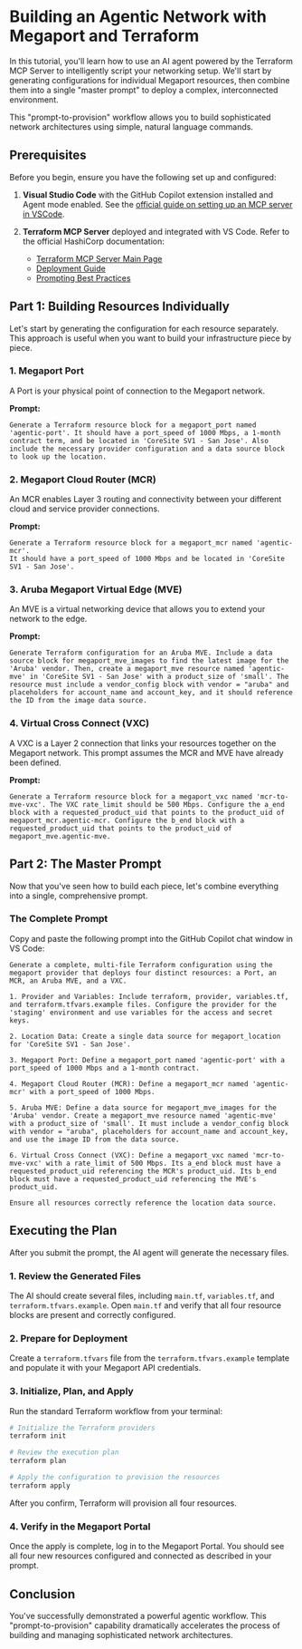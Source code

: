 # Building an Agentic Network with Megaport and Terraform

In this tutorial, you'll learn how to use an AI agent powered by the Terraform MCP Server to intelligently script your networking setup. We'll start by generating configurations for individual Megaport resources, then combine them into a single "master prompt" to deploy a complex, interconnected environment.

This "prompt-to-provision" workflow allows you to build sophisticated network architectures using simple, natural language commands.

## Prerequisites

Before you begin, ensure you have the following set up and configured:

1. **Visual Studio Code** with the GitHub Copilot extension installed and Agent mode enabled. See the [official guide on setting up an MCP server in VSCode](https://code.visualstudio.com/docs/copilot/customization/mcp-servers).

2. **Terraform MCP Server** deployed and integrated with VS Code. Refer to the official HashiCorp documentation:
   - [Terraform MCP Server Main Page](https://developer.hashicorp.com/terraform/mcp-server)
   - [Deployment Guide](https://developer.hashicorp.com/terraform/mcp-server/deploy)
   - [Prompting Best Practices](https://developer.hashicorp.com/terraform/mcp-server/prompt)

## Part 1: Building Resources Individually

Let's start by generating the configuration for each resource separately. This approach is useful when you want to build your infrastructure piece by piece.

### 1. Megaport Port

A Port is your physical point of connection to the Megaport network.

**Prompt:**

```
Generate a Terraform resource block for a megaport_port named 'agentic-port'. It should have a port_speed of 1000 Mbps, a 1-month contract term, and be located in 'CoreSite SV1 - San Jose'. Also include the necessary provider configuration and a data source block to look up the location.
```

### 2. Megaport Cloud Router (MCR)

An MCR enables Layer 3 routing and connectivity between your different cloud and service provider connections.

**Prompt:**

```
Generate a Terraform resource block for a megaport_mcr named 'agentic-mcr'.
It should have a port_speed of 1000 Mbps and be located in 'CoreSite SV1 - San Jose'.
```

### 3. Aruba Megaport Virtual Edge (MVE)

An MVE is a virtual networking device that allows you to extend your network to the edge.

**Prompt:**

```
Generate Terraform configuration for an Aruba MVE. Include a data source block for megaport_mve_images to find the latest image for the 'Aruba' vendor. Then, create a megaport_mve resource named 'agentic-mve' in 'CoreSite SV1 - San Jose' with a product_size of 'small'. The resource must include a vendor_config block with vendor = "aruba" and placeholders for account_name and account_key, and it should reference the ID from the image data source.
```

### 4. Virtual Cross Connect (VXC)

A VXC is a Layer 2 connection that links your resources together on the Megaport network. This prompt assumes the MCR and MVE have already been defined.

**Prompt:**

```
Generate a Terraform resource block for a megaport_vxc named 'mcr-to-mve-vxc'. The VXC rate_limit should be 500 Mbps. Configure the a_end block with a requested_product_uid that points to the product_uid of megaport_mcr.agentic-mcr. Configure the b_end block with a requested_product_uid that points to the product_uid of megaport_mve.agentic-mve.
```

## Part 2: The Master Prompt

Now that you've seen how to build each piece, let's combine everything into a single, comprehensive prompt.

### The Complete Prompt

Copy and paste the following prompt into the GitHub Copilot chat window in VS Code:

```
Generate a complete, multi-file Terraform configuration using the megaport provider that deploys four distinct resources: a Port, an MCR, an Aruba MVE, and a VXC.

1. Provider and Variables: Include terraform, provider, variables.tf, and terraform.tfvars.example files. Configure the provider for the 'staging' environment and use variables for the access and secret keys.

2. Location Data: Create a single data source for megaport_location for 'CoreSite SV1 - San Jose'.

3. Megaport Port: Define a megaport_port named 'agentic-port' with a port_speed of 1000 Mbps and a 1-month contract.

4. Megaport Cloud Router (MCR): Define a megaport_mcr named 'agentic-mcr' with a port_speed of 1000 Mbps.

5. Aruba MVE: Define a data source for megaport_mve_images for the 'Aruba' vendor. Create a megaport_mve resource named 'agentic-mve' with a product_size of 'small'. It must include a vendor_config block with vendor = "aruba", placeholders for account_name and account_key, and use the image ID from the data source.

6. Virtual Cross Connect (VXC): Define a megaport_vxc named 'mcr-to-mve-vxc' with a rate_limit of 500 Mbps. Its a_end block must have a requested_product_uid referencing the MCR's product_uid. Its b_end block must have a requested_product_uid referencing the MVE's product_uid.

Ensure all resources correctly reference the location data source.
```

## Executing the Plan

After you submit the prompt, the AI agent will generate the necessary files.

### 1. Review the Generated Files

The AI should create several files, including `main.tf`, `variables.tf`, and `terraform.tfvars.example`. Open `main.tf` and verify that all four resource blocks are present and correctly configured.

### 2. Prepare for Deployment

Create a `terraform.tfvars` file from the `terraform.tfvars.example` template and populate it with your Megaport API credentials.

### 3. Initialize, Plan, and Apply

Run the standard Terraform workflow from your terminal:

```bash
# Initialize the Terraform providers
terraform init

# Review the execution plan
terraform plan

# Apply the configuration to provision the resources
terraform apply
```

After you confirm, Terraform will provision all four resources.

### 4. Verify in the Megaport Portal

Once the apply is complete, log in to the Megaport Portal. You should see all four new resources configured and connected as described in your prompt.

## Conclusion

You've successfully demonstrated a powerful agentic workflow. This "prompt-to-provision" capability dramatically accelerates the process of building and managing sophisticated network architectures.
